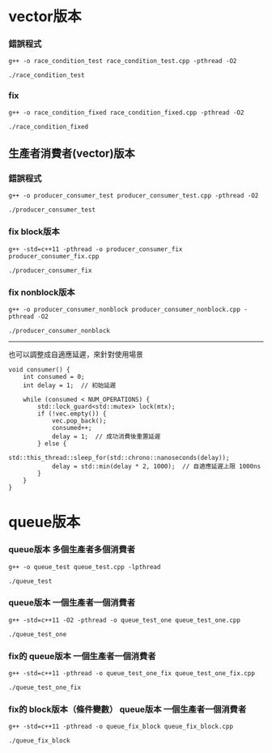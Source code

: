 

# vector版本

### 錯誤程式  
```
g++ -o race_condition_test race_condition_test.cpp -pthread -O2
```
```
./race_condition_test
```


### fix
```
g++ -o race_condition_fixed race_condition_fixed.cpp -pthread -O2
```
```
./race_condition_fixed
```


## 生產者消費者(vector)版本
### 錯誤程式
```
g++ -o producer_consumer_test producer_consumer_test.cpp -pthread -O2
```
```
./producer_consumer_test
```
<!-- 
## 令一版本比較好比較的錯誤程式
```
g++ -o race_condition_test_updated race_condition_test_updated.cpp -pthread -O2
```
```
./race_condition_test_updated
``` -->


### fix  block版本
```
g++ -std=c++11 -pthread -o producer_consumer_fix producer_consumer_fix.cpp
```
```
./producer_consumer_fix
```

### fix  nonblock版本
```
g++ -o producer_consumer_nonblock producer_consumer_nonblock.cpp -pthread -O2
```
```
./producer_consumer_nonblock
```

---


也可以調整成自適應延遲，來針對使用場景
```
void consumer() {
    int consumed = 0;
    int delay = 1;  // 初始延遲

    while (consumed < NUM_OPERATIONS) {
        std::lock_guard<std::mutex> lock(mtx);
        if (!vec.empty()) {
            vec.pop_back();
            consumed++;
            delay = 1;  // 成功消費後重置延遲
        } else {
            std::this_thread::sleep_for(std::chrono::nanoseconds(delay));
            delay = std::min(delay * 2, 1000);  // 自適應延遲上限 1000ns
        }
    }
}
```
# queue版本
### queue版本  多個生產者多個消費者
```
g++ -o queue_test queue_test.cpp -lpthread
```
```
./queue_test
```


### queue版本 一個生產者一個消費者
```
g++ -std=c++11 -O2 -pthread -o queue_test_one queue_test_one.cpp
```
```
./queue_test_one
```

### fix的  queue版本 一個生產者一個消費者 
```
g++ -std=c++11 -pthread -o queue_test_one_fix queue_test_one_fix.cpp

```
```
./queue_test_one_fix
```



### fix的 block版本（條件變數）  queue版本 一個生產者一個消費者 
```
g++ -std=c++11 -pthread -o queue_fix_block queue_fix_block.cpp

```
```
./queue_fix_block
```